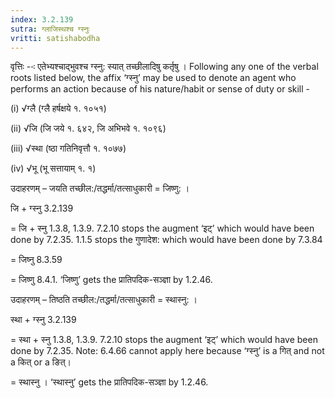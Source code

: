 ```yaml
---
index: 3.2.139
sutra: ग्लाजिस्थश्च ग्स्नुः
vritti: satishabodha
---
```






वृत्तिः --ः एतेभ्यश्चाद्भुवश्च ग्स्नु: स्यात् तच्‍छीलादिषु कर्तृषु । Following any one of the verbal roots listed below, the affix ‘ग्स्नु’ may be used to denote an agent who performs an action because of his nature/habit or sense of duty or skill -

(i) √ग्लै (ग्लै हर्षक्षये १. १०५१)

(ii) √जि (जि जये १. ६४२, जि अभिभवे १. १०९६)

(iii) √स्था (ष्ठा गतिनिवृत्तौ १. १०७७)

(iv) √भू (भू सत्तायाम् १. १)


उदाहरणम् – जयति तच्छील:/तद्धर्मा/तत्साधुकारी = जिष्णु: ।


जि + ग्स्नु 3.2.139

= जि + स्नु 1.3.8, 1.3.9. 7.2.10 stops the augment ‘इट्’ which would have been done by 7.2.35. 1.1.5 stops the गुणादेश: which would have been done by 7.3.84

= जिष्नु 8.3.59

= जिष्णु 8.4.1. ‘जिष्णु’ gets the प्रातिपदिक-सञ्ज्ञा by 1.2.46.


उदाहरणम् – तिष्ठति तच्छील:/तद्धर्मा/तत्साधुकारी = स्थास्नु: ।


स्था + ग्स्नु 3.2.139

= स्था + स्नु 1.3.8, 1.3.9. 7.2.10 stops the augment ‘इट्’ which would have been done by 7.2.35. Note: 6.4.66 cannot apply here because ‘ग्स्नु’ is a गित् and not a कित् or a ङित्।

= स्थास्नु । ‘स्थास्नु’ gets the प्रातिपदिक-सञ्ज्ञा by 1.2.46.

